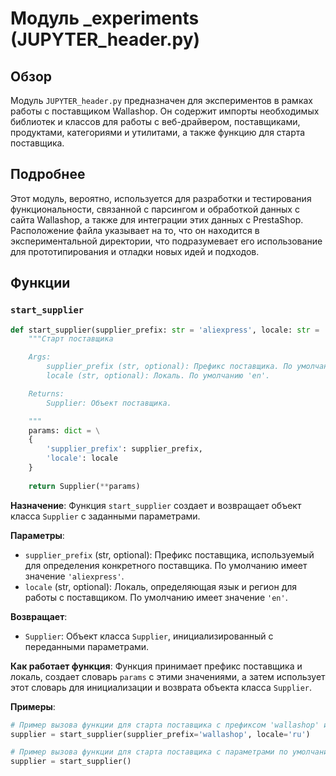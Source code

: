 # Модуль _experiments (JUPYTER_header.py)

## Обзор

Модуль `JUPYTER_header.py` предназначен для экспериментов в рамках работы с поставщиком Wallashop. Он содержит импорты необходимых библиотек и классов для работы с веб-драйвером, поставщиками, продуктами, категориями и утилитами, а также функцию для старта поставщика.

## Подробнее

Этот модуль, вероятно, используется для разработки и тестирования функциональности, связанной с парсингом и обработкой данных с сайта Wallashop, а также для интеграции этих данных с PrestaShop. Расположение файла указывает на то, что он находится в экспериментальной директории, что подразумевает его использование для прототипирования и отладки новых идей и подходов.

## Функции

### `start_supplier`

```python
def start_supplier(supplier_prefix: str = 'aliexpress', locale: str = 'en' ) -> Supplier:
    """Старт поставщика

    Args:
        supplier_prefix (str, optional): Префикс поставщика. По умолчанию 'aliexpress'.
        locale (str, optional): Локаль. По умолчанию 'en'.

    Returns:
        Supplier: Объект поставщика.

    """
    params: dict = \
    {
        'supplier_prefix': supplier_prefix,
        'locale': locale
    }
    
    return Supplier(**params)
```

**Назначение**:
Функция `start_supplier` создает и возвращает объект класса `Supplier` с заданными параметрами.

**Параметры**:
- `supplier_prefix` (str, optional): Префикс поставщика, используемый для определения конкретного поставщика. По умолчанию имеет значение `'aliexpress'`.
- `locale` (str, optional): Локаль, определяющая язык и регион для работы с поставщиком. По умолчанию имеет значение `'en'`.

**Возвращает**:
- `Supplier`: Объект класса `Supplier`, инициализированный с переданными параметрами.

**Как работает функция**:
Функция принимает префикс поставщика и локаль, создает словарь `params` с этими значениями, а затем использует этот словарь для инициализации и возврата объекта класса `Supplier`.

**Примеры**:

```python
# Пример вызова функции для старта поставщика с префиксом 'wallashop' и локалью 'ru'
supplier = start_supplier(supplier_prefix='wallashop', locale='ru')
```
```python
# Пример вызова функции для старта поставщика с параметрами по умолчанию
supplier = start_supplier()
```
